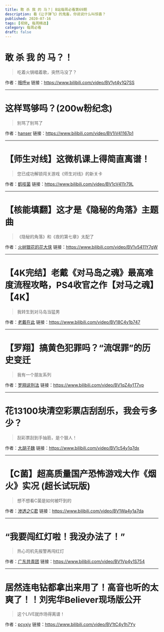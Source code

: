```yaml
---
title: 敢 杀 我 的 马？| B站每周必看第69期
description: 看《让子弹飞》的鬼畜，你说说什么叫惊喜？
published: 2020-07-16
tags: [视频, 每周精选]
category: 每周必看
draft: false
---
```


# 敢 杀 我 的 马？！
> 吃着火锅唱着歌，突然马没了？

作者：[哦呼w](https://space.bilibili.com/59905809)
链接：https://www.bilibili.com/video/BV1yt4y1Q7SS

---

# 这样骂够吗？(200w粉纪念)
> 别骂了别骂了

作者：[hanser](https://space.bilibili.com/11073)
链接：https://www.bilibili.com/video/BV1iV41167p1

---

# 【师生对线】这微机课上得简直离谱！
> 您已成功解锁闯关游戏《师生对线》的新关卡

作者：[鹤吱菌](https://space.bilibili.com/3353026)
链接：https://www.bilibili.com/video/BV1cV411r79L

---

# 【核能填翻】这才是《隐秘的角落》主题曲
> 《隐秘的角落》和《夜的第七章》太配了

作者：[火树银花的花大侠](https://space.bilibili.com/328285226)
链接：https://www.bilibili.com/video/BV1v5411Y7gW

---

# 【4K完结】老戴《对马岛之魂》最高难度流程攻略，PS4收官之作【对马之魂】【4K】
> 我转生到对马岛当猛男

作者：[老戴在此](https://space.bilibili.com/2142762)
链接：https://www.bilibili.com/video/BV18C4y1b747

---

# 【罗翔】搞黄色犯罪吗？“流氓罪”的历史变迁
> 我有一个朋友系列

作者：[罗翔说刑法](https://space.bilibili.com/517327498)
链接：https://www.bilibili.com/video/BV1qZ4y1T7vp

---

# 花13100块清空彩票店刮刮乐，我会亏多少？
> 刮彩票刮到手抽筋，是个狠人！

作者：[大胡子魏](https://space.bilibili.com/438880209)
链接：https://www.bilibili.com/video/BV1c54y1q7dx

---

# 【C菌】超高质量国产恐怖游戏大作《烟火》实况 (超长试玩版)
> 想不想看C菌是如何被吓到的

作者：[渗透之C君](https://space.bilibili.com/4162287)
链接：https://www.bilibili.com/video/BV1Wa4y1a7da

---

# “我要闯红灯啦！我没办法了！”
> 热心司机先报警再闯红灯

作者：[广东共青团](https://space.bilibili.com/330383888)
链接：https://www.bilibili.com/video/BV1Vp4y1S754

---

# 居然连电钻都拿出来用了！高音也听的太爽了！！刘宪华Believer现场版公开
> 这个LIVE就炸场得离谱！

作者：[pcyxjy](https://space.bilibili.com/16720403)
链接：https://www.bilibili.com/video/BV1tC4y1h7Yy

